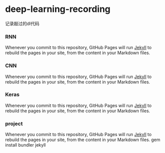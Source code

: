 # deep-learning-recording
记录敲过的dl代码
### RNN
Whenever you commit to this repository, GitHub Pages will run [Jekyll](https://jekyllrb.com/) to rebuild the pages in your site, from the content in your Markdown files.

### CNN
Whenever you commit to this repository, GitHub Pages will run [Jekyll](https://jekyllrb.com/) to rebuild the pages in your site, from the content in your Markdown files.

### Keras
Whenever you commit to this repository, GitHub Pages will run [Jekyll](https://jekyllrb.com/) to rebuild the pages in your site, from the content in your Markdown files.


### project
Whenever you commit to this repository, GitHub Pages will run [Jekyll](https://jekyllrb.com/) to rebuild the pages in your site, from the content in your Markdown files.
  gem install bundler jekyll

